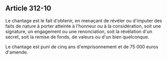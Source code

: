 Article 312-10
----
Le chantage est le fait d'obtenir, en menaçant de révéler ou d'imputer des faits
de nature à porter atteinte à l'honneur ou à la considération, soit une
signature, un engagement ou une renonciation, soit la révélation d'un secret,
soit la remise de fonds, de valeurs ou d'un bien quelconque.

Le chantage est puni de cinq ans d'emprisonnement et de 75 000 euros d'amende.
